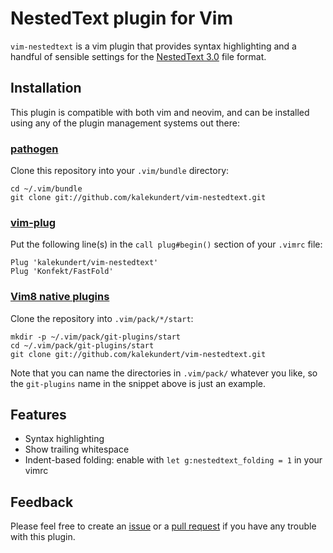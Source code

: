 NestedText plugin for Vim
=========================
`vim-nestedtext` is a vim plugin that provides syntax highlighting and a handful 
of sensible settings for the [NestedText 3.0](https://nestedtext.org) file 
format.

Installation
------------
This plugin is compatible with both vim and neovim, and can be installed 
using any of the plugin management systems out there:

### [pathogen](https://github.com/tpope/vim-pathogen)

Clone this repository into your `.vim/bundle` directory:

    cd ~/.vim/bundle
    git clone git://github.com/kalekundert/vim-nestedtext.git

### [vim-plug](https://github.com/junegunn/vim-plug)

Put the following line(s) in the `call plug#begin()` section of your `.vimrc` 
file:

    Plug 'kalekundert/vim-nestedtext'
    Plug 'Konfekt/FastFold'

### [Vim8 native plugins](https://vimhelp.org/repeat.txt.html#packages)

Clone the repository into `.vim/pack/*/start`:

    mkdir -p ~/.vim/pack/git-plugins/start
    cd ~/.vim/pack/git-plugins/start
    git clone git://github.com/kalekundert/vim-nestedtext.git

Note that you can name the directories in `.vim/pack/` whatever you like, so 
the `git-plugins` name in the snippet above is just an example.

Features
--------
- Syntax highlighting
- Show trailing whitespace
- Indent-based folding: enable with `let g:nestedtext_folding = 1` in your
  vimrc

Feedback
--------
Please feel free to create an 
[issue](https://github.com/kalekundert/vim-nestedtext/issues) or a [pull 
request](https://github.com/kalekundert/vim-nestedtext/pulls) if you have any 
trouble with this plugin.

